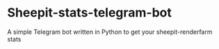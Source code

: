 # Sheepit-stats-telegram-bot
A simple Telegram bot written in Python to get your sheepit-renderfarm stats 
